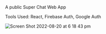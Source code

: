 A public Super Chat Web App

Tools Used:
React, Firebase Auth, Google Auth

![Screen Shot 2022-08-20 at 6 18 43 pm](https://user-images.githubusercontent.com/25345732/185736037-46a7468a-8358-48da-8738-4f48f303fed2.png)

